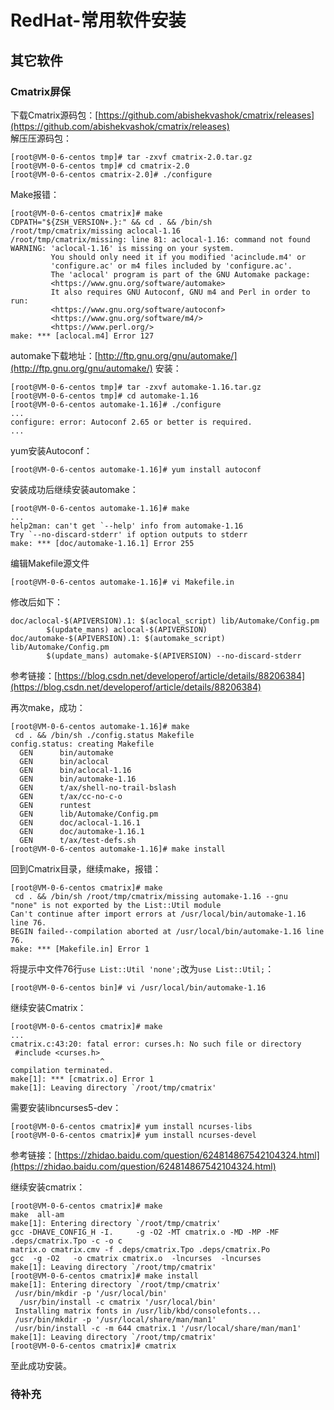 # RedHat-常用软件安装
## 其它软件
### Cmatrix屏保
下载Cmatrix源码包：[https://github.com/abishekvashok/cmatrix/releases](https://github.com/abishekvashok/cmatrix/releases)      
解压压源码包：
```
[root@VM-0-6-centos tmp]# tar -zxvf cmatrix-2.0.tar.gz
[root@VM-0-6-centos tmp]# cd cmatrix-2.0
[root@VM-0-6-centos cmatrix-2.0]# ./configure
```
Make报错：
```
[root@VM-0-6-centos cmatrix]# make
CDPATH="${ZSH_VERSION+.}:" && cd . && /bin/sh /root/tmp/cmatrix/missing aclocal-1.16 
/root/tmp/cmatrix/missing: line 81: aclocal-1.16: command not found
WARNING: 'aclocal-1.16' is missing on your system.
         You should only need it if you modified 'acinclude.m4' or
         'configure.ac' or m4 files included by 'configure.ac'.
         The 'aclocal' program is part of the GNU Automake package:
         <https://www.gnu.org/software/automake>
         It also requires GNU Autoconf, GNU m4 and Perl in order to run:
         <https://www.gnu.org/software/autoconf>
         <https://www.gnu.org/software/m4/>
         <https://www.perl.org/>
make: *** [aclocal.m4] Error 127
```
automake下载地址：[http://ftp.gnu.org/gnu/automake/](http://ftp.gnu.org/gnu/automake/)
安装：
```
[root@VM-0-6-centos tmp]# tar -zxvf automake-1.16.tar.gz
[root@VM-0-6-centos tmp]# cd automake-1.16
[root@VM-0-6-centos automake-1.16]# ./configure
...
configure: error: Autoconf 2.65 or better is required.
...
```
yum安装Autoconf：
```
[root@VM-0-6-centos automake-1.16]# yum install autoconf
```
安装成功后继续安装automake：
```
[root@VM-0-6-centos automake-1.16]# make
...
help2man: can't get `--help' info from automake-1.16
Try `--no-discard-stderr' if option outputs to stderr
make: *** [doc/automake-1.16.1] Error 255
```
编辑Makefile源文件
```
[root@VM-0-6-centos automake-1.16]# vi Makefile.in
```
修改后如下：
```
doc/aclocal-$(APIVERSION).1: $(aclocal_script) lib/Automake/Config.pm
        $(update_mans) aclocal-$(APIVERSION)
doc/automake-$(APIVERSION).1: $(automake_script) lib/Automake/Config.pm
        $(update_mans) automake-$(APIVERSION) --no-discard-stderr
```
参考链接：[https://blog.csdn.net/developerof/article/details/88206384](https://blog.csdn.net/developerof/article/details/88206384)

再次make，成功：
```
[root@VM-0-6-centos automake-1.16]# make
 cd . && /bin/sh ./config.status Makefile 
config.status: creating Makefile
  GEN      bin/automake
  GEN      bin/aclocal
  GEN      bin/aclocal-1.16
  GEN      bin/automake-1.16
  GEN      t/ax/shell-no-trail-bslash
  GEN      t/ax/cc-no-c-o
  GEN      runtest
  GEN      lib/Automake/Config.pm
  GEN      doc/aclocal-1.16.1
  GEN      doc/automake-1.16.1
  GEN      t/ax/test-defs.sh
[root@VM-0-6-centos automake-1.16]# make install
```
回到Cmatrix目录，继续make，报错：
```
[root@VM-0-6-centos cmatrix]# make
 cd . && /bin/sh /root/tmp/cmatrix/missing automake-1.16 --gnu
"none" is not exported by the List::Util module
Can't continue after import errors at /usr/local/bin/automake-1.16 line 76.
BEGIN failed--compilation aborted at /usr/local/bin/automake-1.16 line 76.
make: *** [Makefile.in] Error 1
```
将提示中文件76行`use List::Util 'none';`改为`use List::Util;`：
```
[root@VM-0-6-centos bin]# vi /usr/local/bin/automake-1.16
```
继续安装Cmatrix：
```
[root@VM-0-6-centos cmatrix]# make
...
cmatrix.c:43:20: fatal error: curses.h: No such file or directory
 #include <curses.h>
                    ^
compilation terminated.
make[1]: *** [cmatrix.o] Error 1
make[1]: Leaving directory `/root/tmp/cmatrix'
```
需要安装libncurses5-dev：
```
[root@VM-0-6-centos cmatrix]# yum install ncurses-libs
[root@VM-0-6-centos cmatrix]# yum install ncurses-devel
```
参考链接：[https://zhidao.baidu.com/question/624814867542104324.html](https://zhidao.baidu.com/question/624814867542104324.html)

继续安装cmatrix：
```
[root@VM-0-6-centos cmatrix]# make
make  all-am
make[1]: Entering directory `/root/tmp/cmatrix'
gcc -DHAVE_CONFIG_H -I.     -g -O2 -MT cmatrix.o -MD -MP -MF .deps/cmatrix.Tpo -c -o c
matrix.o cmatrix.cmv -f .deps/cmatrix.Tpo .deps/cmatrix.Po
gcc  -g -O2   -o cmatrix cmatrix.o  -lncurses  -lncurses
make[1]: Leaving directory `/root/tmp/cmatrix'
[root@VM-0-6-centos cmatrix]# make install
make[1]: Entering directory `/root/tmp/cmatrix'
 /usr/bin/mkdir -p '/usr/local/bin'
  /usr/bin/install -c cmatrix '/usr/local/bin'
 Installing matrix fonts in /usr/lib/kbd/consolefonts...
 /usr/bin/mkdir -p '/usr/local/share/man/man1'
 /usr/bin/install -c -m 644 cmatrix.1 '/usr/local/share/man/man1'
make[1]: Leaving directory `/root/tmp/cmatrix'
[root@VM-0-6-centos cmatrix]# cmatrix
```
至此成功安装。
### 待补充